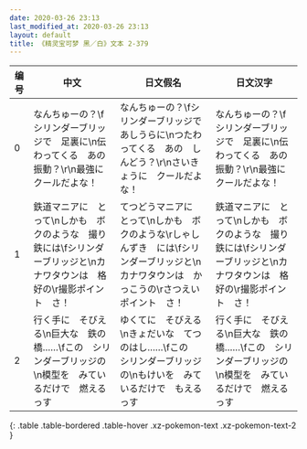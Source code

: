 ```yaml
---
date: 2020-03-26 23:13
last_modified_at: 2020-03-26 23:13
layout: default
title: 《精灵宝可梦 黑／白》文本 2-379
---
```

| 编号 | 中文 | 日文假名 | 日文汉字 |
| ---- | ---- | ---- | --- |
| 0 | なんちゅーの？\fシリンダーブリッジで　足裏に\n伝わってくる　あの　振動？\r\n最強に　クールだよな！ | なんちゅーの？\fシリンダーブリッジで　あしうらに\nつたわってくる　あの　しんどう？\r\nさいきょうに　クールだよな！ | なんちゅーの？\fシリンダーブリッジで　足裏に\n伝わってくる　あの　振動？\r\n最強に　クールだよな！ |
| 1 | 鉄道マニアに　とって\nしかも　ボクのような　撮り鉄には\fシリンダーブリッジと\nカナワタウンは　格好の\r撮影ポイント　さ！ | てつどうマニアに　とって\nしかも　ボクのような\rしゃしんずき　には\fシリンダーブリッジと\nカナワタウンは　かっこうの\rさつえいポイント　さ！ | 鉄道マニアに　とって\nしかも　ボクのような　撮り鉄には\fシリンダーブリッジと\nカナワタウンは　格好の\r撮影ポイント　さ！ |
| 2 | 行く手に　そびえる\n巨大な　鉄の橋……\fこの　シリンダーブリッジの\n模型を　みているだけで　燃えるっす | ゆくてに　そびえる\nきょだいな　てつのはし……\fこの　シリンダーブリッジの\nもけいを　みているだけで　もえるっす | 行く手に　そびえる\n巨大な　鉄の橋……\fこの　シリンダーブリッジの\n模型を　みているだけで　燃えるっす |
{: .table .table-bordered .table-hover .xz-pokemon-text .xz-pokemon-text-2 }